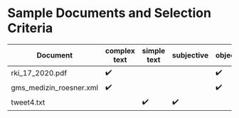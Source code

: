 # Sample Documents and Selection Criteria
| Document | complex text | simple text | subjective | objective | expert | non-expert | XML/ HTML | legal text |
| ----------- | ----------- | ----------- | ----------- | ----------- | ----------- | ----------- | ----------- | ----------- |
| rki_17_2020.pdf |  :heavy_check_mark: |  |  | :heavy_check_mark: | :heavy_check_mark: |  |  |  |
| gms_medizin_roesner.xml | :heavy_check_mark: |  |  |  :heavy_check_mark: |  :heavy_check_mark: |  |  :heavy_check_mark: | |
| tweet4.txt |  | :heavy_check_mark: | :heavy_check_mark: |  |  | :heavy_check_mark: |  | |
